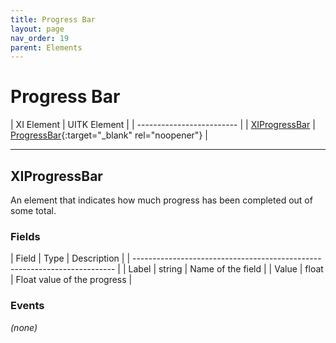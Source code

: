 ```yaml
---
title: Progress Bar
layout: page
nav_order: 19
parent: Elements
---
```


# Progress Bar

| XI Element | UITK Element |
| ------------------------- |
| [XIProgressBar](#xiprogressbar) | [ProgressBar](https://docs.unity3d.com/Manual/UIE-uxml-element-ProgressBar.html){:target="_blank" rel="noopener"} |

---

## XIProgressBar

An element that indicates how much progress has been completed out of some total.

### Fields

| Field   | Type           | Description                                    |
| ------------------------------------------------------------------------- |
| Label            | string         | Name of the field                     |
| Value            | float          | Float value of the progress           |

### Events

*(none)*



